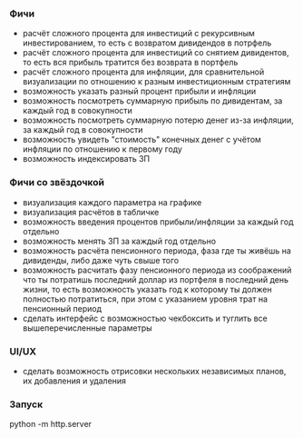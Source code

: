
### Фичи

 - расчёт сложного процента для инвестиций с рекурсивным инвестированием, то есть с возвратом дивидендов в потрфель
 - расчёт сложного процента для инвестиций со снятием дивидентов, то есть вся прибыль тратится без возврата в портфель
 - расчёт сложного процента для инфляции, для сравнительной визуализации по отношению к разным инвестиционным стратегиям
 - возможность указать разный процент прибыли и инфляции
 - возможность посмотреть суммарную прибыль по дивидентам, за каждый год в совокупности
 - возможность посмотреть суммарную потерю денег из-за инфляции, за каждый год в совокупности
 - возможность увидеть "стоимость" конечных денег с учётом инфляции по отношению к первому году
 - возможность индексировать ЗП 

### Фичи со звёздочкой
 - визуализация каждого параметра на графике
 - визуализация расчётов в табличке
 - возможность введения процентов прибыли/инфляции за каждый год отдельно
 - возможность менять ЗП за каждый год отдельно
 - возможность расчёта пенсионного периода, фаза где ты живёшь на дивиденды, либо даже чуть свыше того
 - возможность расчитать фазу пенсионного периода из соображений что ты потратишь последний доллар из портфеля в последний день жизни, то есть возможность указать год к которому ты должен полностью потратиться, при этом с указанием уровня трат на пенсионный период
 - сделать интерфейс с возможностью чекбоксить и туглить все вышеперечисленные параметры
 
### UI/UX
 - сделать возможность отрисовки нескольких независимых планов, их добавления и удаления

### Запуск 
python -m http.server       
